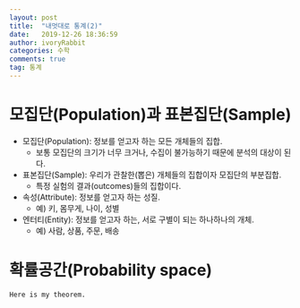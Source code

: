 ```yaml
---
layout: post
title:  "내멋대로 통계(2)"
date:   2019-12-26 18:36:59
author: ivoryRabbit
categories: 수학
comments: true
tag: 통계
---
```


# 모집단(Population)과 표본집단(Sample)

- 모집단(Population): 정보를 얻고자 하는 모든 개체들의 집합.
  - 보통 모집단의 크기가 너무 크거나, 수집이 불가능하기 때문에 분석의 대상이 된다.
- 표본집단(Sample): 우리가 관찰한(뽑은) 개체들의 집합이자 모집단의 부분집합.
  - 특정 실험의 결과(outcomes)들의 집합이다.
- 속성(Attribute): 정보를 얻고자 하는 성질.
  - 예) 키, 몸무게, 나이, 성별
- 엔터티(Entity): 정보를 얻고자 하는, 서로 구별이 되는 하나하나의 개체.
  - 예) 사람, 상품, 주문, 배송
  
# 확률공간(Probability space)

```{definition, Experiment}
Here is my theorem.
```
